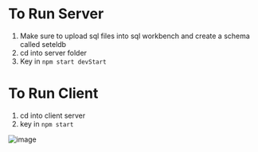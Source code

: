 # To Run Server

1) Make sure to upload sql files into sql workbench and create a schema called seteldb
2) cd into server folder
3) Key in `npm start devStart`


# To Run Client

1) cd into client server
2) key in `npm start`

![image](https://user-images.githubusercontent.com/35420689/142026901-1b114079-093f-4a33-b25c-e363019c42dd.png)
